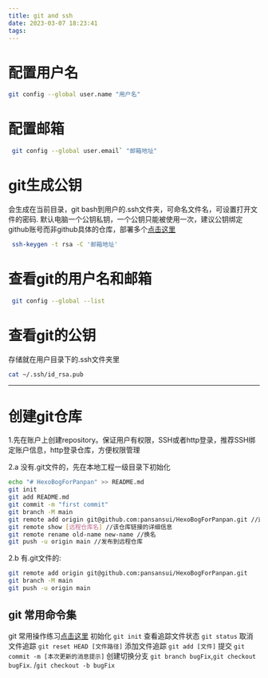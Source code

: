 ```yaml
---
title: git and ssh
date: 2023-03-07 18:23:41
tags:
---
```

# 配置用户名
``` bash
git config --global user.name "用户名" 
```
# 配置邮箱
``` bash
 git config --global user.email` "邮箱地址"
 ```
# git生成公钥  
会生成在当前目录，git bash到用户的.ssh文件夹，可命名文件名，可设置打开文件的密码.
默认电脑一个公钥私钥，一个公钥只能被使用一次，建议公钥绑定github账号而非github具体的仓库，部署多个[点击这里](https://docs.github.com/en/authentication/connecting-to-github-with-ssh/managing-deploy-keys)
``` bash 
 ssh-keygen -t rsa -C '邮箱地址'
``` 
# 查看git的用户名和邮箱
``` bash
 git config --global --list
 ```
# 查看git的公钥
存储就在用户目录下的.ssh文件夹里
``` bash
cat ~/.ssh/id_rsa.pub
```
--------------------------------------------------------------------------
# 创建git仓库
1.先在账户上创建repository。保证用户有权限，SSH或者http登录，推荐SSH绑定账户信息，http登录仓库，方便权限管理

2.a 没有.git文件的，先在本地工程一级目录下初始化
``` bash
echo "# HexoBogForPanpan" >> README.md
git init
git add README.md
git commit -m "first commit"
git branch -M main
git remote add origin git@github.com:pansansui/HexoBogForPanpan.git //这是在你电脑上生成了一个origin的远程仓库，连接地址是后面的，常用命令有git remote //列出远程仓库名
git remote show [远程仓库名] //该仓库链接的详细信息
git remote rename old-name new-name //换名
git push -u origin main //发布到远程仓库
```
2.b 有.git文件的:
``` bash
git remote add origin git@github.com:pansansui/HexoBogForPanpan.git
git branch -M main
git push -u origin main
```
## git 常用命令集
git 常用操作练习[点击这里](https://learngitbranching.js.org/?locale=zh_CN)
初始化 `git init`
查看追踪文件状态 `git status`
取消文件追踪  `git reset HEAD [文件路径]`
添加文件追踪 `git add [文件]`
提交 `git commit -m [本次更新的消息提示]`
创建切换分支 
`git branch bugFix`,`git checkout bugFix`.   /`git checkout -b bugFix`


